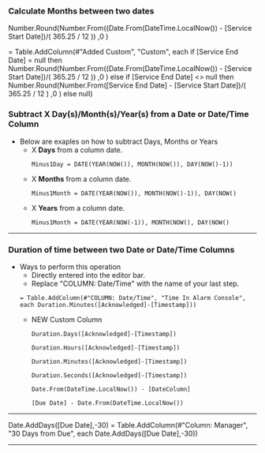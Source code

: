### Calculate Months between two dates

Number.Round(Number.From((Date.From(DateTime.LocalNow()) - [Service Start Date])/( 365.25 / 12 )) ,0 )

= Table.AddColumn(#"Added Custom", "Custom", each 
if [Service End Date] = null then Number.Round(Number.From((Date.From(DateTime.LocalNow()) - [Service Start Date])/( 365.25 / 12 )) ,0 )
else if [Service End Date] <> null then Number.Round(Number.From([Service End Date] - [Service Start Date])/( 365.25 / 12 ) ,0 )
else null)

### Subtract X Day(s)/Month(s)/Year(s) from a Date or Date/Time Column
 - Below are exaples on how to subtract Days, Months or Years
    - X **Days** from a column date.
      ```
      Minus1Day = DATE(YEAR(NOW()), MONTH(NOW()), DAY(NOW()-1))
      ```
    - X **Months** from a column date.
      ```
      Minus1Month = DATE(YEAR(NOW()), MONTH(NOW()-1)), DAY(NOW()
      ```
    - X **Years** from a column date.
      ```
      Minus1Month = DATE(YEAR(NOW(-1)), MONTH(NOW(), DAY(NOW()
      ```

***

### Duration of time between two Date or Date/Time Columns
 - Ways to perform this operation
    - Directly entered into the editor bar.
     - Replace "COLUMN: Date/Time" with the name of your last step.
      ```
      = Table.AddColumn(#"COLUMN: Date/Time", "Time In Alarm Console", each Duration.Minutes([Acknowledged]-[Timestamp]))
      ```
    - NEW Custom Column
      ```
      Duration.Days([Acknowledged]-[Timestamp])
      ```
      ```
      Duration.Hours([Acknowledged]-[Timestamp])
      ```
      ```
      Duration.Minutes([Acknowledged]-[Timestamp])
      ```
      ```
      Duration.Seconds([Acknowledged]-[Timestamp])
      ```
      ```
      Date.From(DateTime.LocalNow()) - [DateColumn]
      ```
      ```
      [Due Date] - Date.From(DateTime.LocalNow())
      ```
***

Date.AddDays([Due Date],-30)
= Table.AddColumn(#"Column: Manager", "30 Days from Due", each Date.AddDays([Due Date],-30))
***
